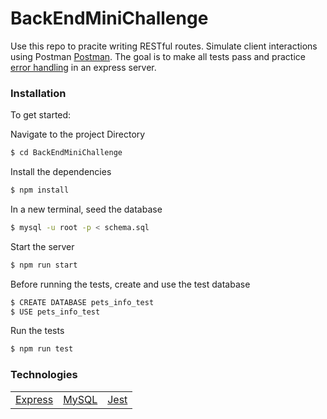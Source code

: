 # BackEndMiniChallenge

Use this repo to pracite writing RESTful routes. Simulate client interactions using Postman <a href="https://www.postman.com/downloads/">Postman</a>. The goal is to make all tests pass and practice <a href="http://expressjs.com/en/guide/error-handling.html">error handling</a> in an express server.

### Installation

To get started:

Navigate to the project Directory

```sh
$ cd BackEndMiniChallenge
```

Install the dependencies

```sh
$ npm install
```

In a new terminal, seed the database

```sh
$ mysql -u root -p < schema.sql
```

Start the server

```sh
$ npm run start
```

Before running the tests, create and use the test database

```sh
$ CREATE DATABASE pets_info_test
$ USE pets_info_test
```

Run the tests

```sh
$ npm run test
```

### Technologies

<table style="width:50%">
  <tr>
    <td><a href="http://expressjs.com">Express</a></td>
     <td><a href="https://www.mysql.com/">MySQL</a></td>
    <td><a href="https://jestjs.io/">Jest</a></td>
  </tr>
</table>
